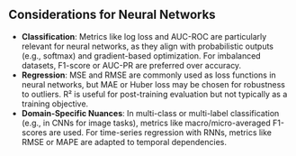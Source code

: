 ## Considerations for Neural Networks

- **Classification**: Metrics like log loss and AUC-ROC are particularly relevant for neural networks, as they align with probabilistic outputs (e.g., softmax) and gradient-based optimization. For imbalanced datasets, F1-score or AUC-PR are preferred over accuracy.
- **Regression**: MSE and RMSE are commonly used as loss functions in neural networks, but MAE or Huber loss may be chosen for robustness to outliers. R² is useful for post-training evaluation but not typically as a training objective.
- **Domain-Specific Nuances**: In multi-class or multi-label classification (e.g., in CNNs for image tasks), metrics like macro/micro-averaged F1-scores are used. For time-series regression with RNNs, metrics like RMSE or MAPE are adapted to temporal dependencies.
